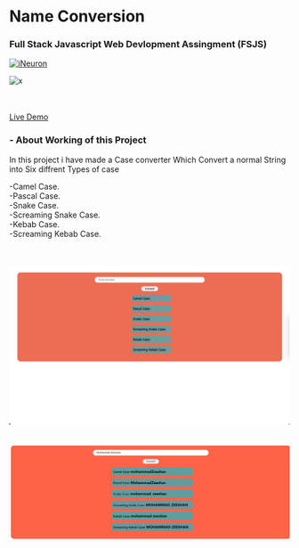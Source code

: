 # Name Conversion

### Full Stack Javascript Web Devlopment Assingment (FSJS) 

[![iNeuron](https://img.shields.io/badge/iNeuron-FSJS_Course-blue.svg)](https://ineuron.ai/)

![x](https://img.shields.io/badge/Hitesh-Choudhary-brightgreen.svg)
<br>
<br>
<br>

[Live Demo](https://name-conversionbyzee.netlify.app)


### - About Working of this Project

In this project i have made a Case converter Which Convert a normal String into Six diffrent Types of case <br> 

-Camel Case.<br> 
-Pascal Case.<br> 
-Snake Case.<br> 
-Screaming Snake Case.<br> 
-Kebab Case.<br> 
-Screaming Kebab Case.<br> 
<br>
<br>
<br>
![alt text](./Image/Name_Conversion.png)
<br>
<br>
<br>
![alt text](./Image/output.png)